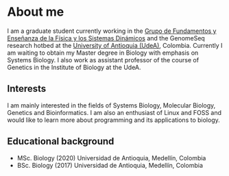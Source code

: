 # About me

I am a graduate student currently working in the [Grupo de Fundamentos y
Enseñanza de la Física y los Sistemas Dinámicos](https://fenfisdi.home.blog/)
and the GenomeSeq research hotbed at the [University of Antioquia
(UdeA)](https://udea.edu.co), Colombia. Currently I am waiting
to obtain my Master degree in Biology with emphasis on Systems Biology.
I also work as assistant professor of the course of Genetics in the
Institute of Biology at the UdeA.

## Interests

I am mainly interested in the fields of Systems Biology, Molecular Biology,
Genetics and Bioinformatics. I am also an enthusiast of Linux and FOSS and would like to
learn more about programming and its applications to biology.

## Educational background

- MSc. Biology (2020) Universidad de Antioquia, Medellín, Colombia
- BSc. Biology (2017) Universidad de Antioquia, Medellín, Colombia

